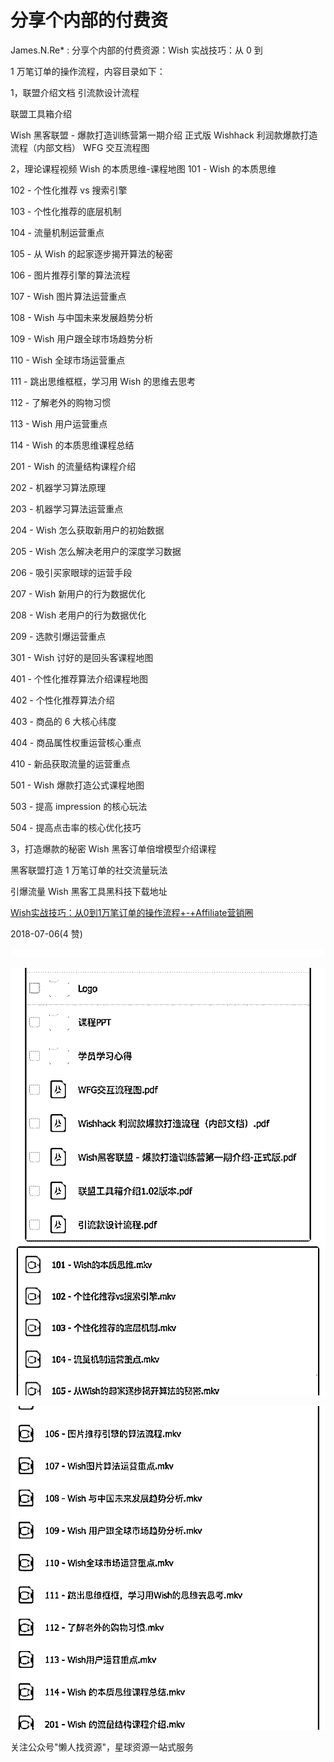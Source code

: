 # 分享个内部的付费资

James.N.Re* : 分享个内部的付费资源：Wish 实战技巧：从 0 到

1 万笔订单的操作流程，内容目录如下：

1，联盟介绍文档 引流款设计流程

联盟工具箱介绍

Wish 黑客联盟 - 爆款打造训练营第一期介绍 正式版 Wishhack 利润款爆款打造流程（内部文档） WFG 交互流程图

2，理论课程视频 Wish 的本质思维-课程地图 101 - Wish 的本质思维

102 - 个性化推荐 vs 搜索引擎

103 - 个性化推荐的底层机制

104 - 流量机制运营重点

105 - 从 Wish 的起家逐步揭开算法的秘密

106 - 图片推荐引擎的算法流程

107 - Wish 图片算法运营重点

108 - Wish 与中国未来发展趋势分析

109 - Wish 用户跟全球市场趋势分析

110 - Wish 全球市场运营重点

111 - 跳出思维框框，学习用 Wish 的思维去思考

112 - 了解老外的购物习惯

113 - Wish 用户运营重点

114 - Wish 的本质思维课程总结

201 - Wish 的流量结构课程介绍

202 - 机器学习算法原理

203 - 机器学习算法运营重点

204 - Wish 怎么获取新用户的初始数据

205 - Wish 怎么解决老用户的深度学习数据

206 - 吸引买家眼球的运营手段

207 - Wish 新用户的行为数据优化

208 - Wish 老用户的行为数据优化

209 - 选款引爆运营重点

301 - Wish 讨好的是回头客课程地图

401 - 个性化推荐算法介绍课程地图

402 - 个性化推荐算法介绍

403 - 商品的 6 大核心纬度

404 - 商品属性权重运营核心重点

410 - 新品获取流量的运营重点

501 - Wish 爆款打造公式课程地图

503 - 提高 impression 的核心玩法

504 - 提高点击率的核心优化技巧

3，打造爆款的秘密 Wish 黑客订单倍增模型介绍课程

黑客联盟打造 1 万笔订单的社交流量玩法

引爆流量 Wish 黑客工具黑科技下载地址

[Wish](https://bbs.fuyuzhe.com/affiliate/122.html)[实战技巧：从](https://bbs.fuyuzhe.com/affiliate/122.html)[0](https://bbs.fuyuzhe.com/affiliate/122.html)[到](https://bbs.fuyuzhe.com/affiliate/122.html)[1](https://bbs.fuyuzhe.com/affiliate/122.html)[万笔订单的操作流程](https://bbs.fuyuzhe.com/affiliate/122.html)[+-+Affiliate](https://bbs.fuyuzhe.com/affiliate/122.html)[营销圈](https://bbs.fuyuzhe.com/affiliate/122.html)

2018-07-06(4 赞)

![image](img/Image_112.png)

![image](img/Image_113.png)

![image](img/Image_114.png)

关注公众号"懒人找资源"，星球资源一站式服务